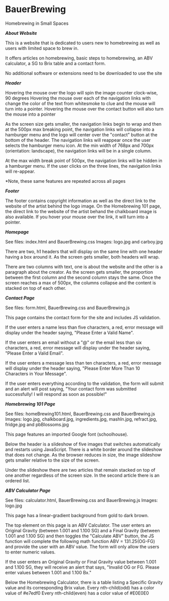 # BauerBrewing
Homebrewing in Small Spaces 

***About Website***

This is a website that is dedicated to users new to homebrewing as well as users with limited space to brew in. 

It offers articles on homebrewing, basic steps to homebrewing, an ABV calculator, a SG to Brix table and a contact form.

No additional software or extensions need to be downloaded to use the site




***Header***

Hovering the mouse over the logo will spin the image counter clock-wise, 90 degrees
Hovering the mouse over each of the navigation links with change the color of the text from whitesmoke to clue and the mouse will turn into a pointer.
Hovering the mouse over the contact button will also turn the mouse into a pointer

As the screen size gets smaller, the navigation links begin to wrap and then at the 500px max breaking point, the navigation links will collapse into a hamburger menu and the logo will center over the "contact" button at the bottom of the header. The navigation links will reappear once the user selects the hamburger menu icon. At the min width of 768px and 700px (orientation: landscape), the navigation links will be in a single column.  

At the max width break point of 500px, the navigation links will be hidden in a hamburger menu. If the user clicks on the three lines, the navigation links 
will re-appear. 

*Note, these same features are repeated across all pages


***Footer***

  The footer contains copyright information as well as the direct link to the website of the artist behind the logo image. On the Homebrewing 101 page,
  the direct link to the website of the artist behand the chalkboard image is also available. If you hover your mouse over the link, it will turn into a pointer. 


***Homepage***

See files: index.html and BauerBrewing.css
Images: logo.jpg and carboy.jpg

There are two, h1 headers that will display on the same line with one header having a box around it. 
As the screen gets smaller, both headers will wrap. 

There are two columns with text, one is about the website and the other is a paragraph about the creator. 
As the screen gets smaller, the proportion between the first column and the second column stays the same. 
Once the screen reaches a max of 500px, the columns collapse and the content is stacked on top of each other. 

***Contact Page***

See files: form.html, BauerBrewing.css and BauerBrewing.js

This page contains the contact form for the site and includes JS validation. 

If the user enters a name less than five characters, a red, error message will display under the header saying, "Please Enter a Valid Name". 

If the user enters an email without a "@" or the email less than six characters, a red, error message will display under the header saying, "Please Enter a Valid Email". 

If the user enters a message less than ten characters, a red, error message will display under the header saying, "Please Enter More Than 10 Characters in Your Message". 

If the user enters everything according to the validation, the form will submit and an alert will post saying, "Your contact form was submitted successfully! I will respond as soon as possible!" 

***Homebrewing 101 Page***

See files: homeBrewing101.html, BauerBrewing.css and BauerBrewing.js
Images: logo.jpg, chalkboard.jpg, ingredients.jpg, mashIn.jpg, refract.jpg, fridge.jpg and pbBlossoms.jpg

This page features an imported Google font (schoolhouse). 

Below the header is a slideshow of five images that switches automatically and restarts using JavaScript. There is a white border around the slideshow that does not
change. As the browser reduces in size, the image slideshow gets smaller relative to the size of the screen. 

Under the slideshow there are two articles that remain stacked on top of one another regardless of the screen size.
In the second article there is an ordered list. 



***ABV Calculator Page***

See files: calculator.html, BauerBrewing.css and BauerBrewing.js
Images: logo.jpg

This page has a linear-gradient background from gold to dark brown.

The top element on this page is an ABV Calculator. The user enters an Original Gravity (between 1.001 and 1.100 SG) and a Final Gravity (between 1.001 and 1.100 SG) and
then toggles the "Calculate ABV" button, the JS function will complete the following math function ABV = 131.25(OG-FG) and provide the user with an ABV value.  The form will only allow the users to enter numeric values. 

If the user enters an Original Gravity or Final Gravity value between 1.001 and 1.100 SG, they will receive an alert that says, "Invalid OG or FG. Please enter values between 1.001 and 1.100 Bx." 

Below the Homebrewing Calculator, there is a table listing a Specific Gravity value and its corresponding Brix value.
Every nth-child(odd) has a color value of #e7edf0
Every nth-child(even) has a color value of #E0E0E0



